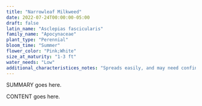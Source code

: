 ```yaml
---
title: "Narrowleaf Milkweed"
date: 2022-07-24T00:00:00-05:00
draft: false
latin_name: "Asclepias fascicularis"
family_name: "Apocynaceae"
plant_type: "Perennial"
bloom_time: "Summer"
flower_color: "Pink;White"
size_at_maturity: "1-3 ft"
water_needs: "Low"
additional_characteristices_notes: "Spreads easily, and may need confinement. Keep away from children/pets. Speciosa may be preferable. Attracts Monarch butterfly (Danaus plexippus)."
---
```


SUMMARY goes here.

<!--more-->

CONTENT goes here.